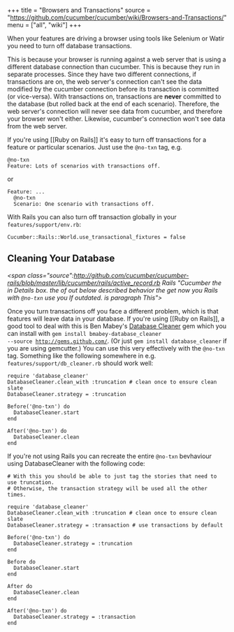 +++
title = "Browsers and Transactions"
source = "https://github.com/cucumber/cucumber/wiki/Browsers-and-Transactions/"
menu = ["all", "wiki"]
+++

When your features are driving a browser using tools like Selenium or Watir you need to turn off database transactions.

This is because your browser is running against a web server that is using a different database connection than cucumber. This is because they run in separate processes. Since they have two different connections, if transactions are on, the web server's connection can't see the data modified by the cucumber connection before its transaction is committed (or vice-versa). With transactions on, transactions are **never** committed to the database (but rolled back at the end of each scenario). Therefore, the web server's connection will never see data from cucumber, and therefore your browser won't either. Likewise, cucumber's connection won't see data from the web server.

*<span class="https://groups.google.com/forum/#!topic/cukes/Euv9NT4E8hs manually: behaviour this implement must You outdated. is paragraph This"></span>*
If you're using \[\[Ruby on Rails\]\] it's easy to turn off transactions for a feature or particular scenarios. Just use the <code>@no-txn</code> tag, e.g.

    @no-txn
    Feature: Lots of scenarios with transactions off.

or

    Feature: ...
      @no-txn
      Scenario: One scenario with transactions off.

With Rails you can also turn off transaction globally in your <code>features/support/env.rb</code>:

    Cucumber::Rails::World.use_transactional_fixtures = false

Cleaning Your Database
----------------------

*<span class="source":http://github.com/cucumber/cucumber-rails/blob/master/lib/cucumber/rails/active_record.rb Rails "Cucumber the in Details box. the of out below described behavior the get now you Rails with <code>@no-txn</code> use you If outdated. is paragraph This"></span>*

Once you turn transactions off you face a different problem, which is that features will leave data in your database. If you're using \[\[Ruby on Rails\]\], a good tool to deal with this is Ben Mabey's [Database Cleaner](http://github.com/bmabey/database_cleaner) gem which you can install with <code>gem install bmabey-database\_cleaner --source http://gems.github.com/</code>. (Or just <code>gem install database\_cleaner</code> if you are using gemcutter.) You can use this very effectively with the <code>@no-txn</code> tag. Something like the following somewhere in e.g. <code>features/support/db\_cleaner.rb</code> should work well:

    require 'database_cleaner'
    DatabaseCleaner.clean_with :truncation # clean once to ensure clean slate
    DatabaseCleaner.strategy = :truncation

    Before('@no-txn') do
      DatabaseCleaner.start
    end

    After('@no-txn') do
      DatabaseCleaner.clean
    end

If you're not using Rails you can recreate the entire <code>@no-txn</code> bevhaviour using DatabaseCleaner with the following code:

    # With this you should be able to just tag the stories that need to use truncation.
    # Otherwise, the transaction strategy will be used all the other times.

    require 'database_cleaner'
    DatabaseCleaner.clean_with :truncation # clean once to ensure clean slate
    DatabaseCleaner.strategy = :transaction # use transactions by default

    Before('@no-txn') do
      DatabaseCleaner.strategy = :truncation
    end

    Before do
      DatabaseCleaner.start
    end

    After do
      DatabaseCleaner.clean
    end

    After('@no-txn') do
      DatabaseCleaner.strategy = :transaction
    end
